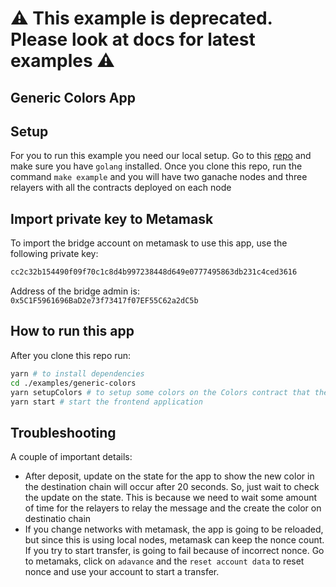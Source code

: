 # ⚠️ This example is deprecated. Please look at docs for latest examples ⚠️
## Generic Colors App

## Setup

For you to run this example you need our local setup. Go to this [repo](https://github.com/sygmaprotocol/sygma-relayer) and make sure you have `golang` installed. Once you clone this repo, run the command `make example` and you will have two ganache nodes and three relayers with all the contracts deployed on each node

## Import private key to Metamask

To import the bridge account on metamask to use this app, use the following private key:

```bash
cc2c32b154490f09f70c1c8d4b997238448d649e0777495863db231c4ced3616
```

Address of the bridge admin is: `0x5C1F5961696BaD2e73f73417f07EF55C62a2dC5b`

## How to run this app

After you clone this repo run:

```bash
yarn # to install dependencies
cd ./examples/generic-colors
yarn setupColors # to setup some colors on the Colors contract that the example app uses
yarn start # start the frontend application
```

## Troubleshooting

A couple of important details:

- After deposit, update on the state for the app to show the new color in the destination chain will occur after 20 seconds. So, just wait to check the update on the state. This is because we need to wait some amount of time for the relayers to relay the message and the create the color on destinatio chain
- If you change networks with metamask, the app is going to be reloaded, but since this is using local nodes, metamask can keep the nonce count. If you try to start transfer, is going to fail because of incorrect nonce. Go to metamaks, click on `adavance` and the `reset account data` to reset nonce and use your account to start a transfer.